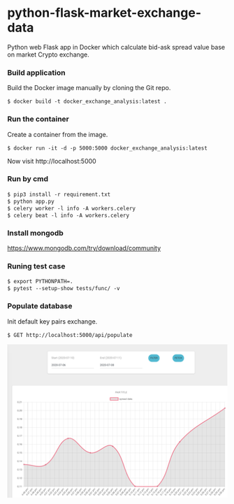 # python-flask-market-exchange-data 

Python web Flask app in Docker which calculate bid-ask spread value base on market Crypto exchange. 

### Build application
Build the Docker image manually by cloning the Git repo.
```
$ docker build -t docker_exchange_analysis:latest .
```
### Run the container

Create a container from the image.
```
$ docker run -it -d -p 5000:5000 docker_exchange_analysis:latest
```

Now visit http://localhost:5000 

### Run by cmd
```
$ pip3 install -r requirement.txt
$ python app.py 
$ celery worker -l info -A workers.celery 
$ celery beat -l info -A workers.celery
```

### Install mongodb
https://www.mongodb.com/try/download/community

### Runing test case 
```
$ export PYTHONPATH=.
$ pytest --setup-show tests/func/ -v
```

### Populate database

Init default key pairs exchange.
```
$ GET http://localhost:5000/api/populate
```

![alt_text](./data/example.png)


